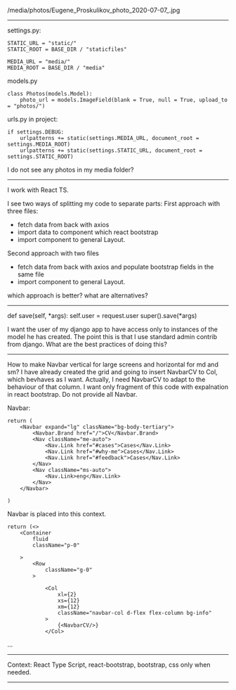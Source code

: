 /media/photos/Eugene_Proskulikov_photo_2020-07-07_.jpg

______________________
settings.py: 

    STATIC_URL = "static/"
    STATIC_ROOT = BASE_DIR / "staticfiles"

    MEDIA_URL = "media/"
    MEDIA_ROOT = BASE_DIR / "media"

models.py

    class Photos(models.Model):
        photo_url = models.ImageField(blank = True, null = True, upload_to = "photos/")

urls.py in project:

    if settings.DEBUG:
        urlpatterns += static(settings.MEDIA_URL, document_root = settings.MEDIA_ROOT)
        urlpatterns += static(settings.STATIC_URL, document_root = settings.STATIC_ROOT)

I do not see any photos in my media folder?

____________________
I work with React TS.

I see two ways of splitting my code to separate parts:
First approach with three files:
- fetch data from back with axios
- import data to component which react bootstrap
- import component to general Layout.

Second approach with two files
- fetch data from back with axios and populate bootstrap fields in the same file
- import component to general Layout.

which approach is better?
what are alternatives?


________________________________________
def save(self, *args):
    self.user = request.user
    super().save(*args)


I want the user of my django app to have access only to instances of the model he has created.
The point this is that I use standard admin contrib from django. 
What are the best practices of doing this?



________________________________________
How to make Navbar vertical for large screens and horizontal for md and sm?
I have already created the grid and going to insert NavbarCV to Col, which bevhaves as I want.
Actually, I need NavbarCV to adapt to the behaviour of that column.
I want only fragment of this code with expalnation in react bootstrap.
Do not provide all Navbar.

Navbar:

    return (
        <Navbar expand="lg" className="bg-body-tertiary">
            <Navbar.Brand href="/">CV</Navbar.Brand>
            <Nav className="me-auto">
                <Nav.Link href="#cases">Cases</Nav.Link>
                <Nav.Link href="#why-me">Cases</Nav.Link>
                <Nav.Link href="#feedback">Cases</Nav.Link>
            </Nav>
            <Nav className="ms-auto">
                <Nav.Link>eng</Nav.Link>
            </Nav>
        </Navbar>

    )
Navbar is placed into this context.

    return (<>
        <Container
            fluid
            className="p-0"

        >
            <Row
                className="g-0"
            >

                <Col
                    xl={2}
                    xs={12}
                    xm={12}
                    className="navbar-col d-flex flex-column bg-info"
                >
                    {<NavbarCV/>}
                </Col>

...
________________
Context: React Type Script, react-bootstrap, bootstrap, css only when needed.
________________

